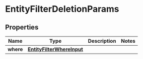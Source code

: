 

# EntityFilterDeletionParams


## Properties

Name | Type | Description | Notes
------------ | ------------- | ------------- | -------------
**where** | [**EntityFilterWhereInput**](EntityFilterWhereInput.md) |  | 



